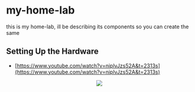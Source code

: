# my-home-lab

this is my home-lab, ill be describing its components so you can create the same

## Setting Up the Hardware
* [https://www.youtube.com/watch?v=niplvJzs52A&t=2313s](https://www.youtube.com/watch?v=niplvJzs52A&t=2313s)

<div style="text-align:center"><img src="./diagram/project.svg"/></div>
